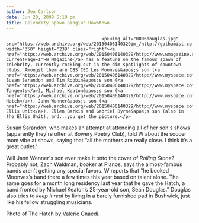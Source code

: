 ```yaml
---
author: Jen Carlson
date: Jun 20, 2008 5:10 pm
title: Celebrity Spawn Singin' Downtown
---
```


	
										<p><img alt="0806douglas.jpg" src="https://web.archive.org/web/20150406140329im_/http://gothamist.com/attachments/arts_jen/0806douglas.jpg" width="350" height="239" class="right"><a href="https://web.archive.org/web/20150406140329/http://www.wmagazine.com/celebrities/2008/06/young_musicians?currentPage=1">W Magazine</a> has a feature on the famous spawn of celebrity, currently rocking out in the dim spotlights of downtown clubs. Amongst them are CBS CEO Les Moonves&apos;s son (<a href="https://web.archive.org/web/20150406140329/http://www.myspace.com/chieftheband">Chief</a>), Susan Sarandon and Tim Robbin&apos;s son (<a href="https://web.archive.org/web/20150406140329/http://www.myspace.com/thetangentsnyc">The Tangents</a>), Michael Keaton&apos;s son (<a href="https://web.archive.org/web/20150406140329/http://www.myspace.com/thehatchmusic">The Hatch</a>), Jann Wenner&apos;s son (<a href="https://web.archive.org/web/20150406140329/http://www.myspace.com/theellisunit">The Ellis Unit</a>), Ellen Barkin and Gabriel Byrne&apos;s son (also in the Ellis Unit), and...you get the picture.</p>

<p>Susan Sarandon, who makes an attempt at attending all of her son&apos;s shows (apparently they&apos;re often at Bowery Poetry Club), told W about the soccer mom vibe at shows, saying that &#x201C;all the mothers are really close. I think it&#x2019;s a great outlet.&quot;</p>

<p>Will Jann Wenner&apos;s son ever make it onto the cover of <em>Rolling Stone</em>? Probably not; Zach Waldman, booker at Pianos, says the almost-famous bands aren&apos;t getting any special favors. W reports that &quot;he booked Moonves&#x2019;s band there a few times this year based on talent alone. The same goes for a month long residency last year that he gave the Hatch, a band fronted by Michael Keaton&#x2019;s 25-year-old son, Sean Douglas.&quot; Douglas also tries to <em>keep it real</em> by living in a barely furnished pad in Bushwick, just like his fellow struggling musicians. </p>

<p><span class="photo_caption">Photo of The Hatch by <a href="https://web.archive.org/web/20150406140329/http://www.thewildernessinc.com/">Valerie Gnaedi</a>.</span></p>					
										
									
				